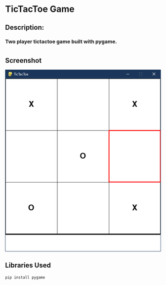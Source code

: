 # TicTacToe Game

## Description:
### Two player tictactoe game built with pygame.
#
## Screenshot
![alt text](images/output_screenshot.PNG)
## Libraries Used
```
pip install pygame
```


